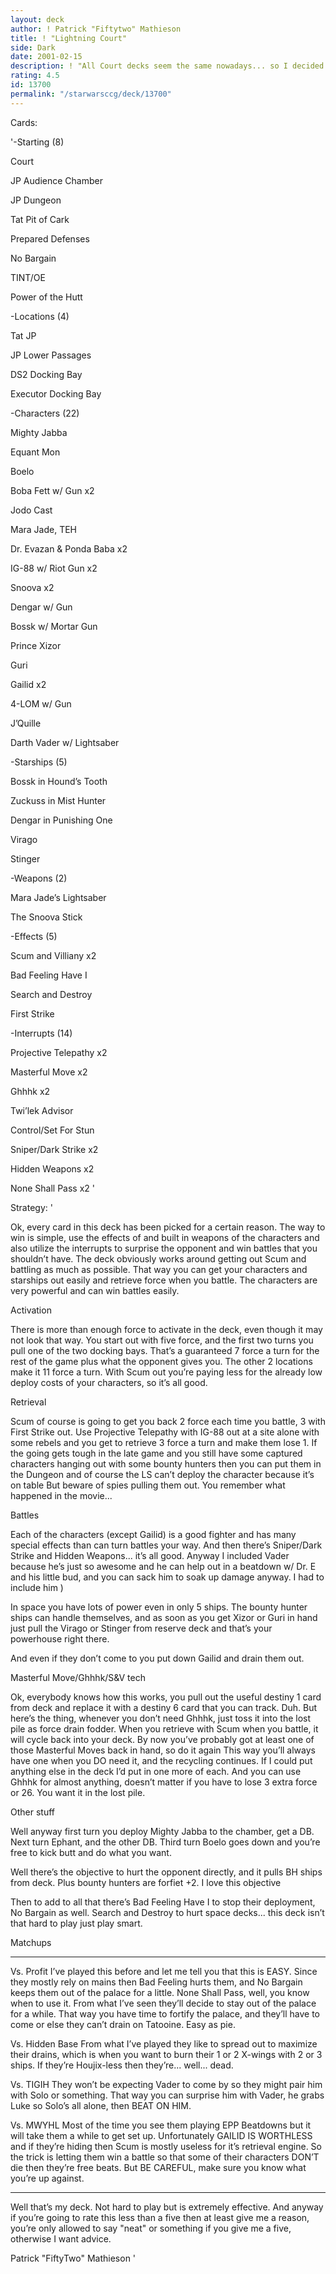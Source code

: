 ```yaml
---
layout: deck
author: ! Patrick "Fiftytwo" Mathieson
title: ! "Lightning Court"
side: Dark
date: 2001-02-15
description: ! "All Court decks seem the same nowadays... so I decided to make one that’s just a little different... each card picked individually to create the best combos possible..."
rating: 4.5
id: 13700
permalink: "/starwarsccg/deck/13700"
---
```

Cards: 

'-Starting (8)

Court

JP Audience Chamber

JP Dungeon

Tat Pit of Cark

Prepared Defenses

No Bargain

TINT/OE

Power of the Hutt


-Locations (4)

Tat JP

JP Lower Passages

DS2 Docking Bay

Executor Docking Bay


-Characters (22)

Mighty Jabba

Equant Mon

Boelo

Boba Fett w/ Gun x2

Jodo Cast

Mara Jade, TEH

Dr. Evazan & Ponda Baba x2

IG-88 w/ Riot Gun x2

Snoova x2

Dengar w/ Gun

Bossk w/ Mortar Gun

Prince Xizor

Guri

Gailid x2

4-LOM w/ Gun

J’Quille

Darth Vader w/ Lightsaber


-Starships (5)

Bossk in Hound’s Tooth

Zuckuss in Mist Hunter

Dengar in Punishing One

Virago

Stinger


-Weapons (2)

Mara Jade’s Lightsaber

The Snoova Stick


-Effects (5)

Scum and Villiany x2

Bad Feeling Have I

Search and Destroy

First Strike


-Interrupts (14)

Projective Telepathy x2

Masterful Move x2

Ghhhk x2

Twi’lek Advisor

Control/Set For Stun

Sniper/Dark Strike x2

Hidden Weapons x2

None Shall Pass x2 '

Strategy: '

Ok, every card in this deck has been picked for a certain reason. The way to win is simple, use the effects of and built in weapons of the characters and also utilize the interrupts to surprise the opponent and win battles that you shouldn’t have. The deck obviously works around getting out Scum and battling as much as possible. That way you can get your characters and starships out easily and retrieve force when you battle. The characters are very powerful and can win battles easily.


Activation


There is more than enough force to activate in the deck, even though it may not look that way. You start out with five force, and the first two turns you pull one of the two docking bays. That’s a guaranteed 7 force a turn for the rest of the game plus what the opponent gives you. The other 2 locations make it 11 force a turn. With Scum out you’re paying less for the already low deploy costs of your characters, so it’s all good.


Retrieval


Scum of course is going to get you back 2 force each time you battle, 3 with First Strike out. Use Projective Telepathy with IG-88 out at a site alone with some rebels and you get to retrieve 3 force a turn and make them lose 1. If the going gets tough in the late game and you still have some captured characters hanging out with some bounty hunters then you can put them in the Dungeon and of course the LS can’t deploy the character because it’s on table But beware of spies pulling them out. You remember what happened in the movie...


Battles


Each of the characters (except Gailid) is a good fighter and has many special effects than can turn battles your way. And then there’s Sniper/Dark Strike and Hidden Weapons... it’s all good. Anyway I included Vader because he’s just so awesome and he can help out in a beatdown w/ Dr. E and his little bud, and you can sack him to soak up damage anyway. I had to include him )


In space you have lots of power even in only 5 ships. The bounty hunter ships can handle themselves, and as soon as you get Xizor or Guri in hand just pull the Virago or Stinger from reserve deck and that’s your powerhouse right there.


And even if they don’t come to you put down Gailid and drain them out.


Masterful Move/Ghhhk/S&V tech


Ok, everybody knows how this works, you pull out the useful destiny 1 card from deck and replace it with a destiny 6 card that you can track. Duh. But here’s the thing, whenever you don’t need Ghhhk, just toss it into the lost pile as force drain fodder. When you retrieve with Scum when you battle, it will cycle back into your deck. By now you’ve probably got at least one of those Masterful Moves back in hand, so do it again This way you’ll always have one when you DO need it, and the recycling continues. If I could put anything else in the deck I’d put in one more of each. And you can use Ghhhk for almost anything, doesn’t matter if you have to lose 3 extra force or 26. You want it in the lost pile.


Other stuff


Well anyway first turn you deploy Mighty Jabba to the chamber, get a DB. Next turn Ephant, and the other DB. Third turn Boelo goes down and you’re free to kick butt and do what you want.


Well there’s the objective to hurt the opponent directly, and it pulls BH ships from deck. Plus bounty hunters are forfiet +2. I love this objective


Then to add to all that there’s Bad Feeling Have I to stop their deployment, No Bargain as well. Search and Destroy to hurt space decks... this deck isn’t that hard to play just play smart.


Matchups

--------


Vs. Profit I’ve played this before and let me tell you that this is EASY. Since they mostly rely on mains then Bad Feeling hurts them, and No Bargain keeps them out of the palace for a little. None Shall Pass, well, you know when to use it. From what I’ve seen they’ll decide to stay out of the palace for a while. That way you have time to fortify the palace, and they’ll have to come or else they can’t drain on Tatooine. Easy as pie.


Vs. Hidden Base From what I’ve played they like to spread out to maximize their drains, which is when you want to burn their 1 or 2 X-wings with 2 or 3 ships. If they’re Houjix-less then they’re... well... dead.


Vs. TIGIH They won’t be expecting Vader to come by so they might pair him with Solo or something. That way you can surprise him with Vader, he grabs Luke so Solo’s all alone, then BEAT ON HIM.


Vs. MWYHL Most of the time you see them playing EPP Beatdowns but it will take them a while to get set up. Unfortunately GAILID IS WORTHLESS and if they’re hiding then Scum is mostly useless for it’s retrieval engine. So the trick is letting them win a battle so that some of their characters DON’T die then they’re free beats. But BE CAREFUL, make sure you know what you’re up against.


---



Well that’s my deck. Not hard to play but is extremely effective. And anyway if you’re going to rate this less than a five then at least give me a reason, you’re only allowed to say "neat" or something if you give me a five, otherwise I want advice.


Patrick "FiftyTwo" Mathieson '
